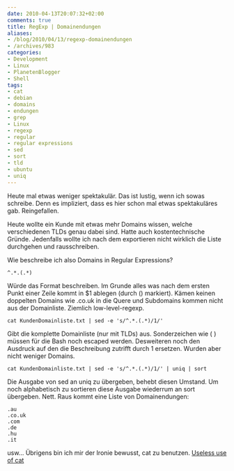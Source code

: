 ```yaml
---
date: 2010-04-13T20:07:32+02:00
comments: true
title: RegExp | Domainendungen
aliases:
- /blog/2010/04/13/regexp-domainendungen
- /archives/983
categories:
- Development
- Linux
- PlanetenBlogger
- Shell
tags:
- cat
- debian
- domains
- endungen
- grep
- Linux
- regexp
- regular
- regular expressions
- sed
- sort
- tld
- ubuntu
- uniq
---
```


Heute mal etwas weniger spektakulär. Das ist lustig, wenn ich sowas
schreibe. Denn es impliziert, dass es hier schon mal etwas spektakuläres
gab. Reingefallen.

Heute wollte ein Kunde mit etwas mehr Domains wissen, welche verschiedenen
TLDs genau dabei sind. Hatte auch kostentechnische Gründe. Jedenfalls
wollte ich nach dem exportieren nicht wirklich die Liste durchgehen und
rausschreiben.

Wie beschreibe ich also Domains in Regular Expressions?

```
^.*.(.*)
```

Würde das Format beschreiben. Im Grunde alles was nach dem ersten Punkt
einer Zeile kommt in $1 ablegen (durch () markiert). Kämen keinen doppelten
Domains wie .co.uk in die Quere und Subdomains kommen nicht aus der
Domainliste. Ziemlich low-level-regexp.

```
cat KundenDomainliste.txt | sed -e 's/^.*.(.*)/1/'
```

Gibt die komplette Domainliste (nur mit TLDs) aus. Sonderzeichen wie ( )
müssen für die Bash noch escaped werden. Desweiteren noch den Ausdruck auf
den die Beschreibung zutrifft durch 1 ersetzen. Wurden aber nicht weniger
Domains.

```
cat KundenDomainliste.txt | sed -e 's/^.*.(.*)/1/' | uniq | sort
```

Die Ausgabe von sed an uniq zu übergeben, behebt diesen Umstand. Um noch
alphabetisch zu sortieren diese Ausgabe wiederrum an sort übergeben. Nett.
Raus kommt eine Liste von Domainendungen:

```
.au
.co.uk
.com
.de
.hu
.it
```

usw...  Übrigens bin ich mir der Ironie bewusst, cat zu benutzen. [Useless
use of cat](http://sial.org/howto/shell/useless-cat/)
